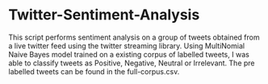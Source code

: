 # Twitter-Sentiment-Analysis
This script performs sentiment analysis on a group of tweets obtained from a live twitter feed using the twitter streaming library.
Using MultiNomial Naive Bayes model trained on a existing corpus of labelled tweets, I was able to classify tweets as Positive, Negative, Neutral or Irrelevant.
The pre labelled tweets can be found in the full-corpus.csv.
